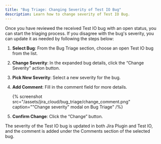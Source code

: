 ```yaml
---
title: "Bug Triage: Changing Severity of Test IO Bug"
description: Learn how to change severity of Test IO Bug.
---
```


Once you have reviewed the received Test IO bug with an open status, you can start the triaging process. If you disagree with the bug's severity, you can update it as needed by following the steps below:

1. **Select Bug**: From the Bug Triage section, choose an open Test IO bug from the list.
2. **Change Severity**: In the expanded bug details, click the “Change Severity” action button.
3. **Pick New Severity**: Select a new severity for the bug.
4. **Add Comment**: Fill in the comment field for more details.

   {% screenshot src="/assets/jira_cloud/bug_triage/change_comment.png"
   caption="\"Change severity\" modal on Bug Triage" /%}

5. **Confirm Change**: Click the “Change” button.

The severity of the Test IO bug is updated in both Jira Plugin and Test IO, and the comment is added under the Comments section of the selected bug.
